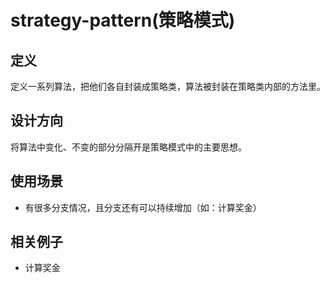 # strategy-pattern(策略模式)
## 定义
定义一系列算法，把他们各自封装成策略类，算法被封装在策略类内部的方法里。
## 设计方向
将算法中变化、不变的部分分隔开是策略模式中的主要思想。
## 使用场景
- 有很多分支情况，且分支还有可以持续增加（如：计算奖金）
## 相关例子
- 计算奖金